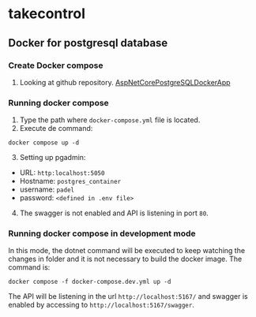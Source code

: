 # takecontrol

## Docker for postgresql database

### Create Docker compose 

1. Looking at github repository.
[AspNetCorePostgreSQLDockerApp
](https://github.com/DanWahlin/AspNetCorePostgreSQLDockerApp)

### Running docker compose

1. Type the path where `docker-compose.yml` file is located.
2. Execute de command:

```
docker compose up -d
```

3. Setting up pgadmin:
- URL: `http:localhost:5050`
- Hostname: `postgres_container`
- username: `padel`
- password: `<defined in .env file>`

4. The swagger is not enabled and API is listening in port `80`.

### Running docker compose in development mode

In this mode, the dotnet command will be executed to keep watching the changes in folder and it is not necessary to build the docker image. The command is:

```
docker compose -f docker-compose.dev.yml up -d
```

The API will be listening in the url `http://localhost:5167/` and swagger is enabled by accessing to `http://localhost:5167/swagger`.